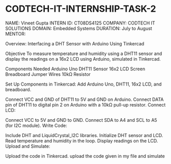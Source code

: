 # CODTECH-IT-INTERNSHIP-TASK-2

NAME: Vineet Gupta
INTERN ID: CT08DS4125
COMPANY: CODTECH IT SOLUTIONS
DOMAIN: Embedded Systems
DURATION: July to August
MENTOR: 

Overview: Interfacing a DHT Sensor with Arduino Using Tinkercad

Objective
To measure temperature and humidity using a DHT11 sensor and display the readings on a 16x2 LCD using Arduino, simulated in Tinkercad.

Components Needed
Arduino Uno
DHT11 Sensor
16x2 LCD Screen
Breadboard
Jumper Wires
10kΩ Resistor

Set Up Components in Tinkercad:
Add Arduino Uno, DHT11, 16x2 LCD, and breadboard.

Connect VCC and GND of DHT11 to 5V and GND on Arduino.
Connect DATA pin of DHT11 to digital pin 2 on Arduino with a 10kΩ pull-up resistor.
Connect LCD:

Connect VCC to 5V and GND to GND.
Connect SDA to A4 and SCL to A5 (for I2C module).
Write Code:

Include DHT and LiquidCrystal_I2C libraries.
Initialize DHT sensor and LCD.
Read temperature and humidity in the loop.
Display readings on the LCD.
Upload and Simulate:

Upload the code in Tinkercad.
upload the code given in my file and simulate 

